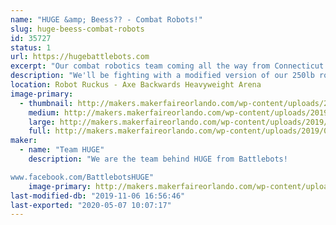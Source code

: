 ```yaml
---
name: "HUGE &amp; Beess?? - Combat Robots!"
slug: huge-beess-combat-robots
id: 35727
status: 1
url: https://hugebattlebots.com
excerpt: "Our combat robotics team coming all the way from Connecticut to Orlando, to fight!"
description: "We'll be fighting with a modified version of our 250lb robot from Discovery's Battlebots, as well as a 30lb sportsman-class robot known as Beeess?? We will be with the robot combat competition, and likely will not have anything specifically for display. But if you find us, we might have stickers!"
location: Robot Ruckus - Axe Backwards Heavyweight Arena
image-primary:
  - thumbnail: http://makers.makerfaireorlando.com/wp-content/uploads/2019/08/1huge_team2019-1-150x150.jpg
    medium: http://makers.makerfaireorlando.com/wp-content/uploads/2019/08/1huge_team2019-1-300x245.jpg
    large: http://makers.makerfaireorlando.com/wp-content/uploads/2019/08/1huge_team2019-1-1024x835.jpg
    full: http://makers.makerfaireorlando.com/wp-content/uploads/2019/08/1huge_team2019-1.jpg
maker:
  - name: "Team HUGE"
    description: "We are the team behind HUGE from Battlebots!

www.facebook.com/BattlebotsHUGE"
    image-primary: http://makers.makerfaireorlando.com/wp-content/uploads/2019/08/1huge_team2019-1024x835.jpg
last-modified-db: "2019-11-06 16:56:46"
last-exported: "2020-05-07 10:07:17"
---
```

